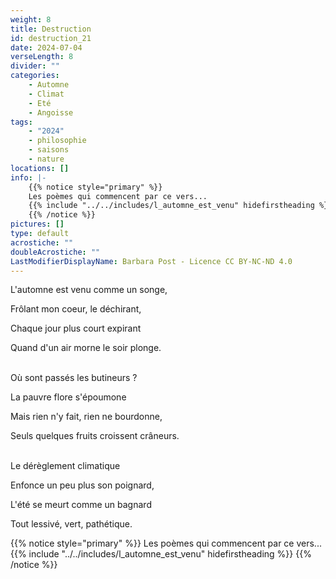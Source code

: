 ```yaml
---
weight: 8
title: Destruction
id: destruction_21
date: 2024-07-04
verseLength: 8
divider: ""
categories:
    - Automne
    - Climat
    - Eté
    - Angoisse
tags:
    - "2024"
    - philosophie
    - saisons
    - nature
locations: []
info: |-
    {{% notice style="primary" %}}
    Les poèmes qui commencent par ce vers...
    {{% include "../../includes/l_automne_est_venu" hidefirstheading %}}
    {{% /notice %}}
pictures: []
type: default
acrostiche: ""
doubleAcrostiche: ""
LastModifierDisplayName: Barbara Post - Licence CC BY-NC-ND 4.0
---
```

L'automne est venu comme un songe,

Frôlant mon coeur, le déchirant,

Chaque jour plus court expirant

Quand d'un air morne le soir plonge.

 \
Où sont passés les butineurs ?

La pauvre flore s'époumone

Mais rien n'y fait, rien ne bourdonne,

Seuls quelques fruits croissent crâneurs.

 \
Le dérèglement climatique

Enfonce un peu plus son poignard,

L'été se meurt comme un bagnard

Tout lessivé, vert, pathétique.

{{% notice style="primary" %}}
Les poèmes qui commencent par ce vers...
{{% include "../../includes/l_automne_est_venu" hidefirstheading %}}
{{% /notice %}}
